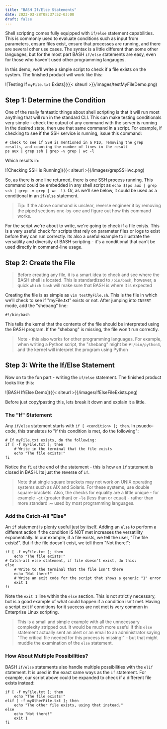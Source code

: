 ```yaml
---
title: "BASH If/Else Statements"
date: 2023-03-28T08:37:52-03:00
draft: false
---
```


Shell scripting comes fully equipped with `if/else` statement capabilities.  This is commonly used to evaluate conditions such as input from parameters, ensure files exist, ensure that processes are running, and there are several other use cases.  The syntax is a little different than some other languages, but for the most part BASH `if/else` statements are easy, even for those who haven't used other programming langauges.  

In this demo, we'll write a simple script to check if a file exists on the system.  The finished product will work like this:

![Testing If `myFile.txt` Exists]({{< siteurl >}}/images/testMyFileDemo.png)

## Step 1: Determine the Condition 
One of the really fantastic things about shell scripting is that it will run most anything that will run in the standard CLI.  This can make testing conditionals very simple - check the output of any command with the server is running in the desired state, then use that same command in a script.  For example, if checking to see if the SSH service is running, issue this command:

``` shell
# Check to see if SSH is mentioned in a PID, removing the grep results, and counting the number of lines in the result
ps aux | grep ssh | grep -v grep | wc -l
```

Which results in:

![Checking SSH is Running]({{< siteurl >}}/images/grepSSHwc.png)

So, as there is one line returned, there is one SSH process running.  This command could be embedded in any shell script as `echo $(ps aux | grep ssh | grep -v grep | wc -l)`.  Or, as we'll see below, it could be used as a conditional in an `if/else` statement.

> Tip: If the above command is unclear, reverse engineer it by removing the piped sections one-by-one and figure out how this command works.

For the script we're about to write, we're going to check if a file exists.  This is a very useful check for scripts that rely on parameter files or logs to exist before they can run correctly.  Its also a useful example to illustrate the versatility and diversity of BASH scripting - it's a conditional that can't be used directly in command-line usage.

## Step 2: Create the File

> Before creating any file, it is a smart idea to check and see where the BASH shell is located.  This is standardized to `/bin/bash`, however, a quick `which bash` will make sure that BASH is where it is expected

Creating the file is as simple as `vim testMyFile.sh`.  This is the file in which we'll check to see if "myFile.txt" exists or not.  After jumping into `INSERT` mode, add the "shebang" line:

``` shell
#!/bin/bash
```

This tells the kernel that the contents of the file should be interpreted using the BASH program.  If the "shebang" is missing, the file won't run correctly.  

> Note - this also works for other programming languages.  For example, when writing a Python script, the "shebang" might be `#!/bin/python3`, and the kernel will interpret the program using Python

## Step 3: Write the If/Else Statement
Now on to the fun part - writing the `if/else` statement.  The finished product looks like this:

![BASH If/Else Demo]({{< siteurl >}}/images/ifElseFileExists.png)

Before just copy/pasting this, lets break it down and explain it a little.

### The "If" Statement

Any `if/else` statement starts with `if [ <condition> ]; then`.  In psuedo-code, this translates to "if this condition is met, do the following":

``` shell
# If myFile.txt exists, do the following:
if [ -f myFile.txt ]; then
    # Write in the terminal that the file exists
    echo "The file exists!"
fi
```

Notice the `fi` at the end of the statement - this is how an `if` statement is closed in BASH.  Its just the reverse of `if`.

> Note that single square brackets may not work on UNIX operating systems such as AIX and Solaris.  For these systems, use double square-brackets.  Also, the checks for equality are a little unique - for example `-gt` (greater than) or `-le` (less than or equal) - rather than more standard `>=` used by most programming languages.

### Add the Catch-All "Else" 

An `if` statement is plenty useful just by itself.  Adding an `else` to perform a different action if the condition IS NOT met increases the versatility exponentially.  In our example, if a file exists, we tell the user, "The file exists!".  But if the file doesn't exist, we tell them "Not there!":

``` shell
if [ -f myFile.txt ]; then
    echo "The file exists!"
# Catch-all else statement, if file doesn't exist, do this:
else
    # Write to the terminal that the file isn't there
    echo "Not there!"
    # Write an exit code for the script that shows a generic "1" error
    exit 1
fi
```

Note the `exit 1` line within the `else` section.  This is not strictly necessary, but is a good example of what could happen if a condition isn't met.  Having a script exit if conditions for it success are not met is very common in Enterprise Linux scripting.

> This is a small and simple example with all the unnecessary complexity stripped out.  It would be much more useful if this `else` statement actually sent an alert or an email to an administrator saying "The critical file needed for this process is missing!" - but that might muddle the examination of the `else` statement.

### How About Multiple Possibilities?

BASH `if/else` statements also handle multiple possibilities with the `elif` statement.  It is used in the exact same ways as the `if` statement.  For example, our script above could be expanded to check if a different file exists instead:

``` shell
if [ -f myFile.txt ]; then
    echo "The file exists!"
elif [ -f myOtherFile.txt ]; then
    echo "The other file exists, using that instead."
else
    echo "Not there!"
    exit 1
fi
```
